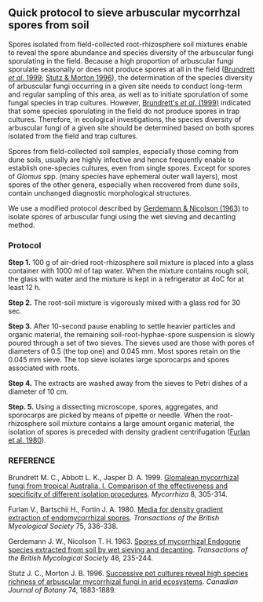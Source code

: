 ## Quick protocol to sieve arbuscular mycorrhzal spores from soil ##

Spores isolated from field-collected root-rhizosphere soil mixtures enable to reveal the spore abundance and species diversity of the arbuscular fungi sporulating in the field.  Because a high proportion of arbuscular fungi sporulate seasonally or does not produce spores at all in the field ([Brundrett *et al*. 1999](#Brundrett); [Stutz & Morton 1996](#Stutz)), the determination of the species diversity of arbuscular fungi occurring in a given site needs to conduct long-term and regular sampling of this area, as well as to initiate sporulation of some fungal species in trap cultures. However, [Brundrett's *et al*. (1999)](#Brundrett) indicated that some species sporulating in the field do not produce spores in trap cultures.  Therefore, in ecological investigations, the species diversity of arbuscular fungi of a given site should be determined based on both spores isolated from the field and trap cultures.

Spores from field-collected soil samples, especially those coming from dune soils, usually are highly infective and hence frequently enable to establish one-species cultures, even from single spores. Except for spores of *Glomus* spp. (many species have ephemeral outer wall layers), most spores of the other genera, especially when recovered from dune soils, contain unchanged diagnostic morphological structures.

We use a modified protocol described by [Gerdemann & Nicolson (1963)](#Gerdemann) to isolate spores of arbuscular fungi using the wet sieving and decanting method.

### Protocol ###

**Step 1.**
100 g of air-dried root-rhizosphere soil mixture is placed into a glass container with 1000 ml of tap water. When the mixture contains rough soil, the glass with water and the mixture is kept in a refrigerator at 4oC for at least 12 h.

**Step 2.**
The root-soil mixture is vigorously mixed with a glass rod for 30 sec.

**Step 3.**
After 10-second pause enabling to settle heavier particles and organic material, the remaining soil-root-hyphae-spore suspension is slowly poured through a set of two sieves. The sieves used are those with pores of diameters of 0.5 (the top one) and 0.045 mm. Most spores retain on the 0.045 mm sieve. The top sieve isolates large sporocarps and spores associated with roots.

**Step 4.**
The extracts are washed away from the sieves to Petri dishes of a diameter of 10 cm.

**Step. 5.**
Using a dissecting microscope, spores, aggregates, and sporocarps are picked by means of pipette or needle.
When the root-rhizosphere soil mixture contains a large amount organic material, the isolation of spores is preceded with density gradient centrifugation ([Furlan et al. 1980](#Furlan)).

### REFERENCE ###

<a id="Brundrett"></a>Brundrett M. C., Abbott L. K., Jasper D. A. 1999. [Glomalean mycorrhizal fungi from tropical Australia. I. Comparison of the effectiveness and specificity of different isolation procedures](http://link.springer.com/article/10.1007/s005720050251). *Mycorrhiza* 8, 305-314.

<a id="Furlan"></a>Furlan V., Bartschii H., Fortin J. A. 1980. [Media for density gradient extraction of endomycorrhizal spores](http://www.sciencedirect.com/science/article/pii/S0007153680801021). *Transactions of the British Mycological Society* 75, 336-338.

<a id="Gerdemann"></a>Gerdemann J. W., Nicolson T. H. 1963. [Spores of mycorrhizal Endogone species extracted from soil by wet sieving and decanting](http://www.sciencedirect.com/science/article/pii/S0007153663800790). *Transactions of the British Mycological Society* 46, 235-244.

<a id="Stutz"></a>Stutz J. C., Morton J. B. 1996. [Successive pot cultures reveal high species richness of arbuscular mycorrhizal fungi in arid ecosystems](http://www.nrcresearchpress.com/doi/abs/10.1139/b96-225). *Canadian Journal of Botany* 74, 1883-1889.
